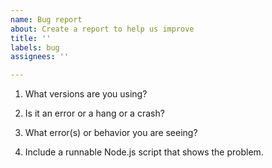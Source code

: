 ```yaml
---
name: Bug report
about: Create a report to help us improve
title: ''
labels: bug
assignees: ''

---
```


<!--

Thank you for using node-oracledb.

**See https://www.oracle.com/corporate/security-practices/assurance/vulnerability/reporting.html for how to report security issues**.

Please answer these questions so we can help you.

Use Markdown syntax, see https://docs.github.com/github/writing-on-github/getting-started-with-writing-and-formatting-on-github/basic-writing-and-formatting-syntax

-->

1. What versions are you using?

<!--

Give your database version.

Also run Node.js and show the output of:

    process.platform
    process.version
    process.arch
    require('oracledb').versionString
    require('oracledb').oracleClientVersionString

-->

2. Is it an error or a hang or a crash?

3. What error(s) or behavior you are seeing?

<!--

Cut and paste text showing the command you ran.  No screenshots.

Use a gist for long screen output and logs: see https://gist.github.com/

-->

4. Include a runnable Node.js script that shows the problem.

<!--

Include all SQL needed to create the database schema.

Use a gist for long code: see https://gist.github.com/

Format code by using three backticks on a line before and after code snippets, for example:

```
const oracledb = require('oracledb');
```

-->
